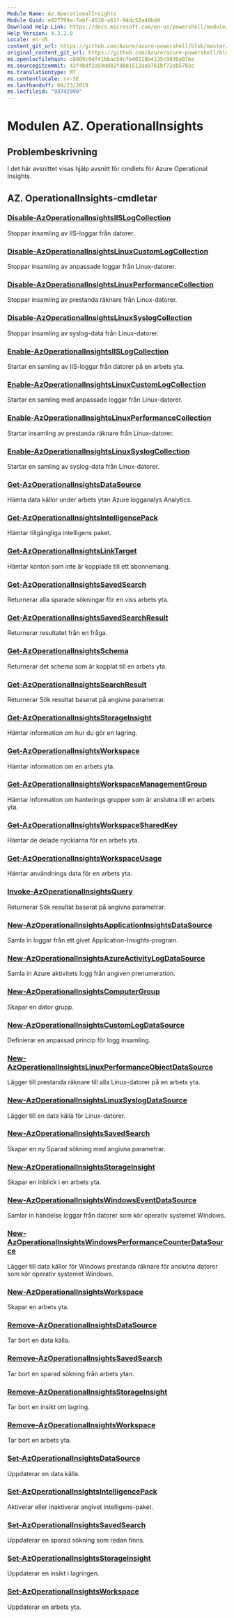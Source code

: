 ```yaml
---
Module Name: Az.OperationalInsights
Module Guid: e827799a-7abf-4538-a61f-94dc52a48bd4
Download Help Link: https://docs.microsoft.com/en-us/powershell/module/az.operationalinsights
Help Version: 4.3.2.0
Locale: en-US
content_git_url: https://github.com/Azure/azure-powershell/blob/master/src/OperationalInsights/OperationalInsights/help/Az.OperationalInsights.md
original_content_git_url: https://github.com/Azure/azure-powershell/blob/master/src/OperationalInsights/OperationalInsights/help/Az.OperationalInsights.md
ms.openlocfilehash: c8409c04f41bbac54cfb40118b4135c9830a07be
ms.sourcegitcommit: 43f4bdf2a59dd82fd881512aa9761bf72eb5703c
ms.translationtype: MT
ms.contentlocale: sv-SE
ms.lasthandoff: 04/23/2019
ms.locfileid: "93742990"
---
```

# Modulen AZ. OperationalInsights
## Problembeskrivning
I det här avsnittet visas hjälp avsnitt för cmdlets för Azure Operational Insights.

## AZ. OperationalInsights-cmdletar
### [Disable-AzOperationalInsightsIISLogCollection](Disable-AzOperationalInsightsIISLogCollection.md)
Stoppar insamling av IIS-loggar från datorer.

### [Disable-AzOperationalInsightsLinuxCustomLogCollection](Disable-AzOperationalInsightsLinuxCustomLogCollection.md)
Stoppar insamling av anpassade loggar från Linux-datorer.

### [Disable-AzOperationalInsightsLinuxPerformanceCollection](Disable-AzOperationalInsightsLinuxPerformanceCollection.md)
Stoppar insamling av prestanda räknare från Linux-datorer.

### [Disable-AzOperationalInsightsLinuxSyslogCollection](Disable-AzOperationalInsightsLinuxSyslogCollection.md)
Stoppar insamling av syslog-data från Linux-datorer.

### [Enable-AzOperationalInsightsIISLogCollection](Enable-AzOperationalInsightsIISLogCollection.md)
Startar en samling av IIS-loggar från datorer på en arbets yta.

### [Enable-AzOperationalInsightsLinuxCustomLogCollection](Enable-AzOperationalInsightsLinuxCustomLogCollection.md)
Startar en samling med anpassade loggar från Linux-datorer.

### [Enable-AzOperationalInsightsLinuxPerformanceCollection](Enable-AzOperationalInsightsLinuxPerformanceCollection.md)
Startar insamling av prestanda räknare från Linux-datorer.

### [Enable-AzOperationalInsightsLinuxSyslogCollection](Enable-AzOperationalInsightsLinuxSyslogCollection.md)
Startar en samling av syslog-data från Linux-datorer.

### [Get-AzOperationalInsightsDataSource](Get-AzOperationalInsightsDataSource.md)
Hämta data källor under arbets ytan Azure logganalys Analytics.

### [Get-AzOperationalInsightsIntelligencePack](Get-AzOperationalInsightsIntelligencePack.md)
Hämtar tillgängliga intelligens paket.

### [Get-AzOperationalInsightsLinkTarget](Get-AzOperationalInsightsLinkTarget.md)
Hämtar konton som inte är kopplade till ett abonnemang.

### [Get-AzOperationalInsightsSavedSearch](Get-AzOperationalInsightsSavedSearch.md)
Returnerar alla sparade sökningar för en viss arbets yta.

### [Get-AzOperationalInsightsSavedSearchResult](Get-AzOperationalInsightsSavedSearchResult.md)
Returnerar resultatet från en fråga.

### [Get-AzOperationalInsightsSchema](Get-AzOperationalInsightsSchema.md)
Returnerar det schema som är kopplat till en arbets yta.

### [Get-AzOperationalInsightsSearchResult](Get-AzOperationalInsightsSearchResult.md)
Returnerar Sök resultat baserat på angivna parametrar.

### [Get-AzOperationalInsightsStorageInsight](Get-AzOperationalInsightsStorageInsight.md)
Hämtar information om hur du gör en lagring.

### [Get-AzOperationalInsightsWorkspace](Get-AzOperationalInsightsWorkspace.md)
Hämtar information om en arbets yta.

### [Get-AzOperationalInsightsWorkspaceManagementGroup](Get-AzOperationalInsightsWorkspaceManagementGroup.md)
Hämtar information om hanterings grupper som är anslutna till en arbets yta.

### [Get-AzOperationalInsightsWorkspaceSharedKey](Get-AzOperationalInsightsWorkspaceSharedKey.md)
Hämtar de delade nycklarna för en arbets yta.

### [Get-AzOperationalInsightsWorkspaceUsage](Get-AzOperationalInsightsWorkspaceUsage.md)
Hämtar användnings data för en arbets yta.

### [Invoke-AzOperationalInsightsQuery](Invoke-AzOperationalInsightsQuery.md)
Returnerar Sök resultat baserat på angivna parametrar.

### [New-AzOperationalInsightsApplicationInsightsDataSource](New-AzOperationalInsightsApplicationInsightsDataSource.md)
Samla in loggar från ett givet Application-Insights-program.

### [New-AzOperationalInsightsAzureActivityLogDataSource](New-AzOperationalInsightsAzureActivityLogDataSource.md)
Samla in Azure aktivitets logg från angiven prenumeration.

### [New-AzOperationalInsightsComputerGroup](New-AzOperationalInsightsComputerGroup.md)
Skapar en dator grupp.

### [New-AzOperationalInsightsCustomLogDataSource](New-AzOperationalInsightsCustomLogDataSource.md)
Definierar en anpassad princip för logg insamling.

### [New-AzOperationalInsightsLinuxPerformanceObjectDataSource](New-AzOperationalInsightsLinuxPerformanceObjectDataSource.md)
Lägger till prestanda räknare till alla Linux-datorer på en arbets yta.

### [New-AzOperationalInsightsLinuxSyslogDataSource](New-AzOperationalInsightsLinuxSyslogDataSource.md)
Lägger till en data källa för Linux-datorer.

### [New-AzOperationalInsightsSavedSearch](New-AzOperationalInsightsSavedSearch.md)
Skapar en ny Sparad sökning med angivna parametrar.

### [New-AzOperationalInsightsStorageInsight](New-AzOperationalInsightsStorageInsight.md)
Skapar en inblick i en arbets yta.

### [New-AzOperationalInsightsWindowsEventDataSource](New-AzOperationalInsightsWindowsEventDataSource.md)
Samlar in händelse loggar från datorer som kör operativ systemet Windows.

### [New-AzOperationalInsightsWindowsPerformanceCounterDataSource](New-AzOperationalInsightsWindowsPerformanceCounterDataSource.md)
Lägger till data källor för Windows prestanda räknare för anslutna datorer som kör operativ systemet Windows.

### [New-AzOperationalInsightsWorkspace](New-AzOperationalInsightsWorkspace.md)
Skapar en arbets yta.

### [Remove-AzOperationalInsightsDataSource](Remove-AzOperationalInsightsDataSource.md)
Tar bort en data källa.

### [Remove-AzOperationalInsightsSavedSearch](Remove-AzOperationalInsightsSavedSearch.md)
Tar bort en sparad sökning från arbets ytan.

### [Remove-AzOperationalInsightsStorageInsight](Remove-AzOperationalInsightsStorageInsight.md)
Tar bort en insikt om lagring.

### [Remove-AzOperationalInsightsWorkspace](Remove-AzOperationalInsightsWorkspace.md)
Tar bort en arbets yta.

### [Set-AzOperationalInsightsDataSource](Set-AzOperationalInsightsDataSource.md)
Uppdaterar en data källa.

### [Set-AzOperationalInsightsIntelligencePack](Set-AzOperationalInsightsIntelligencePack.md)
Aktiverar eller inaktiverar angivet intelligens-paket.

### [Set-AzOperationalInsightsSavedSearch](Set-AzOperationalInsightsSavedSearch.md)
Uppdaterar en sparad sökning som redan finns.

### [Set-AzOperationalInsightsStorageInsight](Set-AzOperationalInsightsStorageInsight.md)
Uppdaterar en insikt i lagringen.

### [Set-AzOperationalInsightsWorkspace](Set-AzOperationalInsightsWorkspace.md)
Uppdaterar en arbets yta.

